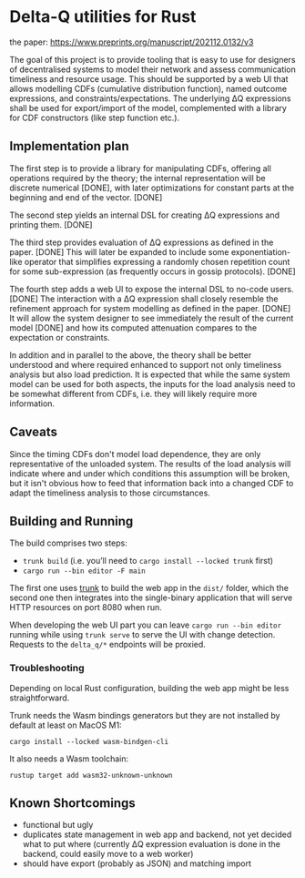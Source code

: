 # Delta-Q utilities for Rust

the paper: <https://www.preprints.org/manuscript/202112.0132/v3>

The goal of this project is to provide tooling that is easy to use for designers of decentralised systems to model their network and assess communication timeliness and resource usage.
This should be supported by a web UI that allows modelling CDFs (cumulative distribution function), named outcome expressions, and constraints/expectations.
The underlying ΔQ expressions shall be used for export/import of the model, complemented with a library for CDF constructors (like step function etc.).

## Implementation plan

The first step is to provide a library for manipulating CDFs, offering all operations required by the theory; the internal representation will be discrete numerical [DONE], with later optimizations for constant parts at the beginning and end of the vector. [DONE]

The second step yields an internal DSL for creating ΔQ expressions and printing them. [DONE]

The third step provides evaluation of ΔQ expressions as defined in the paper. [DONE]
This will later be expanded to include some exponentiation-like operator that simplifies expressing a randomly chosen repetition count for some sub-expression (as frequently occurs in gossip protocols). [DONE]

The fourth step adds a web UI to expose the internal DSL to no-code users. [DONE]
The interaction with a ΔQ expression shall closely resemble the refinement approach for system modelling as defined in the paper. [DONE]
It will allow the system designer to see immediately the result of the current model [DONE] and how its computed attenuation compares to the expectation or constraints.

In addition and in parallel to the above, the theory shall be better understood and where required enhanced to support not only timeliness analysis but also load prediction.
It is expected that while the same system model can be used for both aspects, the inputs for the load analysis need to be somewhat different from CDFs, i.e. they will likely require more information.

## Caveats

Since the timing CDFs don't model load dependence, they are only representative of the unloaded system.
The results of the load analysis will indicate where and under which conditions this assumption will be broken, but it isn't obvious how to feed that information back into a changed CDF to adapt the timeliness analysis to those circumstances.

## Building and Running

The build comprises two steps:

- `trunk build` (i.e. you’ll need to `cargo install --locked trunk` first)
- `cargo run --bin editor -F main`

The first one uses [trunk](https://trunkrs.dev) to build the web app in the `dist/` folder, which the second one then integrates into the single-binary application that will serve HTTP resources on port 8080 when run.

When developing the web UI part you can leave `cargo run --bin editor` running while using `trunk serve` to serve the UI with change detection.
Requests to the `delta_q/*` endpoints will be proxied.

### Troubleshooting

Depending on local Rust configuration, building the web app might be less straightforward.

Trunk needs the Wasm bindings generators but they are not installed by default at least on MacOS M1:

```
cargo install --locked wasm-bindgen-cli
```

It also needs a Wasm toolchain:

```
rustup target add wasm32-unknown-unknown
```

## Known Shortcomings

- functional but ugly
- duplicates state management in web app and backend, not yet decided what to put where (currently ΔQ expression evaluation is done in the backend, could easily move to a web worker)
- should have export (probably as JSON) and matching import
